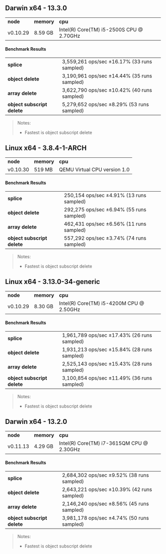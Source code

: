 Darwin x64 - 13.3.0
-----

<table><tr><td><b>node</b></td><td><b>memory</b></td><td><b>cpu</b></td></tr><tr><td>v0.10.29</td><td>8.59 GB</td><td>Intel(R) Core(TM) i5-2500S CPU @ 2.70GHz</td></tr></table>

#### Benchmark Results ####

<table><tr><td><b>splice</b></td><td>3,559,261 ops/sec ±16.17% (33 runs sampled)</td></tr><tr><td><b>object delete</b></td><td>3,190,961 ops/sec ±14.44% (35 runs sampled)</td></tr><tr><td><b>array delete</b></td><td>3,622,790 ops/sec ±10.42% (40 runs sampled)</td></tr><tr><td><b>object subscript delete</b></td><td>5,279,652 ops/sec ±8.29% (53 runs sampled)</td></tr></table>

> Notes:
> - Fastest is object subscript delete

Linux x64 - 3.8.4-1-ARCH
-----

<table><tr><td><b>node</b></td><td><b>memory</b></td><td><b>cpu</b></td></tr><tr><td>v0.10.30</td><td>519 MB</td><td>QEMU Virtual CPU version 1.0</td></tr></table>

#### Benchmark Results ####

<table><tr><td><b>splice</b></td><td>250,154 ops/sec ±4.91% (13 runs sampled)</td></tr><tr><td><b>object delete</b></td><td>292,275 ops/sec ±6.94% (55 runs sampled)</td></tr><tr><td><b>array delete</b></td><td>462,431 ops/sec ±6.56% (11 runs sampled)</td></tr><tr><td><b>object subscript delete</b></td><td>557,292 ops/sec ±3.74% (74 runs sampled)</td></tr></table>

> Notes:
> - Fastest is object subscript delete

Linux x64 - 3.13.0-34-generic
-----

<table><tr><td><b>node</b></td><td><b>memory</b></td><td><b>cpu</b></td></tr><tr><td>v0.10.29</td><td>8.30 GB</td><td>Intel(R) Core(TM) i5-4200M CPU @ 2.50GHz</td></tr></table>

#### Benchmark Results ####

<table><tr><td><b>splice</b></td><td>1,961,789 ops/sec ±17.43% (26 runs sampled)</td></tr><tr><td><b>object delete</b></td><td>1,931,213 ops/sec ±15.84% (28 runs sampled)</td></tr><tr><td><b>array delete</b></td><td>2,525,143 ops/sec ±15.43% (28 runs sampled)</td></tr><tr><td><b>object subscript delete</b></td><td>3,100,854 ops/sec ±11.49% (36 runs sampled)</td></tr></table>

> Notes:
> - Fastest is object subscript delete

Darwin x64 - 13.2.0
-----

<table><tr><td><b>node</b></td><td><b>memory</b></td><td><b>cpu</b></td></tr><tr><td>v0.11.13</td><td>4.29 GB</td><td>Intel(R) Core(TM) i7-3615QM CPU @ 2.30GHz</td></tr></table>

#### Benchmark Results ####

<table><tr><td><b>splice</b></td><td>2,684,302 ops/sec ±9.52% (38 runs sampled)</td></tr><tr><td><b>object delete</b></td><td>2,643,221 ops/sec ±10.39% (42 runs sampled)</td></tr><tr><td><b>array delete</b></td><td>2,146,240 ops/sec ±8.56% (45 runs sampled)</td></tr><tr><td><b>object subscript delete</b></td><td>3,981,178 ops/sec ±4.74% (50 runs sampled)</td></tr></table>

> Notes:
> - Fastest is object subscript delete


